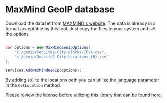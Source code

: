 # MaxMind GeoIP database

Download the dataset from [MAXMIND's website](https://dev.maxmind.com/geoip/geolite2-free-geolocation-data). The data is already in a format
acceptable by this tool. Just copy the files to your system and set the options

```csharp

var options = new MaxMindGeoIpOptions(
	"c:/geoip/GeoLite2-City-Blocks-IPv4.csv",
	"c:/geoip/GeoLite2-City-Locations-{0}.csv"
);

services.AddMaxMindGeoIp(options);


```

By adding `{0}` to the locations path you can utilize the language parameter in the `GetLocation` method.

Please review the license before utilizing this library that can be found [here](https://www.maxmind.com/en/geolite2/eula).